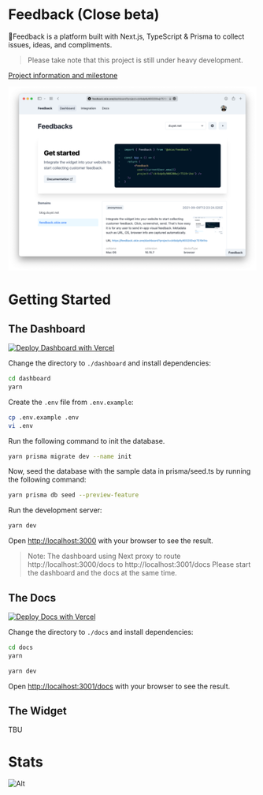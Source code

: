 # Feedback (Close beta)

🤙Feedback is a platform built with Next.js, TypeScript & Prisma to collect issues, ideas, and compliments.

> Please take note that this project is still under heavy development.

[Project information and milestone](https://duyet.notion.site/feedback-okie-one-235f310b198946b184d3617cf3d50de6)

![Screenshot](./dashboard/public/landing.png)

# Getting Started

## The Dashboard

[![Deploy Dashboard with Vercel](https://vercel.com/button)](https://vercel.com/new/clone?repository-url=https%3A%2F%2Fgithub.com%2Fduyet%2Ffeedback%2Ftree%2Fmain%2Fdashboard&env=GITHUB_ID,GITHUB_SECRET,GOOGLE_ID,GOOGLE_SECRET,DATABASE_URL,DOCS_URL,NEXTAUTH_URL,SENDGRID_API_KEY,EMAIL_SERVER,EMAIL_FROM)

Change the directory to `./dashboard` and install dependencies:

```bash
cd dashboard
yarn
```

Create the `.env` file from `.env.example`:

```bash
cp .env.example .env
vi .env
```

Run the following command to init the database.

```bash
yarn prisma migrate dev --name init
```

Now, seed the database with the sample data in prisma/seed.ts by running the following command:

```bash
yarn prisma db seed --preview-feature
```

Run the development server:

```bash
yarn dev
```

Open [http://localhost:3000](http://localhost:3000) with your browser to see the result.

> Note: The dashboard using Next proxy to route http://localhost:3000/docs to http://localhost:3001/docs
> Please start the dashboard and the docs at the same time.

## The Docs

[![Deploy Docs with Vercel](https://vercel.com/button)](https://vercel.com/new/clone?repository-url=https%3A%2F%2Fgithub.com%2Fduyet%2Ffeedback%2Ftree%2Fmain%2Fdocs)

Change the directory to `./docs` and install dependencies:

```bash
cd docs
yarn
```

```bash
yarn dev
```

Open [http://localhost:3001/docs](http://localhost:3001/docs) with your browser to see the result.

## The Widget

TBU

# Stats

![Alt](https://repobeats.axiom.co/api/embed/ecc9f534d0c0eac4e006559857575db679de52c7.svg "Repobeats analytics image")

